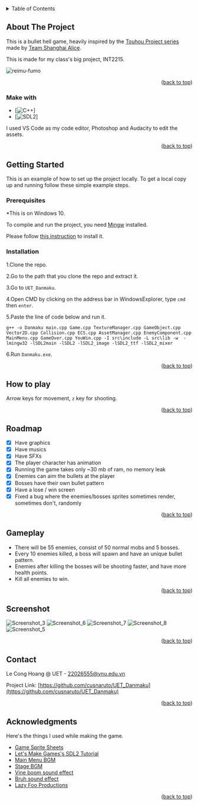 <a name="readme-top"></a>

<!-- TABLE OF CONTENTS -->
<details>
  <summary>Table of Contents</summary>
  <ol>
    <li>
      <a href="#about-the-project">About The Project</a>
      <ul>
        <li><a href="#built-with">Built With</a></li>
      </ul>
    </li>
    <li>
      <a href="#getting-started">Getting Started</a>
      <ul>
        <li><a href="#prerequisites">Prerequisites</a></li>
        <li><a href="#installation">Installation</a></li>
      </ul>
    </li>
    <li><a href="#How to play">How to play</a></li>
    <li><a href="#Roadmap">Roadmap</a></li>
    <li><a href="#Gameplay">Gameplay</a></li>
    <li><a href="#Screenshot">Screenshots</a></li>
    <li><a href="#contact">Contact</a></li>
    <li><a href="#acknowledgments">Acknowledgments</a></li>
  </ol>
</details>



<!-- ABOUT THE PROJECT -->

## About The Project

This is a bullet hell game, heavily inspired by the [Touhou Project series](https://en.wikipedia.org/wiki/Touhou_Project) made by [Team Shanghai Alice](https://en.wikipedia.org/wiki/Team_Shanghai_Alice).

This is made for my class's big project, INT2215.

![reimu-fumo](https://user-images.githubusercontent.com/119999945/236684505-7d706d5d-e074-46ac-9ff6-6af26d822513.gif)


<p align="right">(<a href="#readme-top">back to top</a>)</p>

### Make with

* [![C++][C++]]
* [![SDL2][SDL2]]

I used VS Code as my code editor, Photoshop and Audacity to edit the assets.

<p align="right">(<a href="#readme-top">back to top</a>)</p>



<!-- GETTING STARTED -->
## Getting Started

This is an example of how to set up the project locally.
To get a local copy up and running follow these simple example steps.

### Prerequisites

*This is on Windows 10.

To complie and run the project, you need [Mingw](https://sourceforge.net/projects/mingw/) installed.

Please follow [this instruction](https://www.geeksforgeeks.org/installing-mingw-tools-for-c-c-and-changing-environment-variable/) to install it.
### Installation

1.Clone the repo.

2.Go to the path that you clone the repo and extract it.

3.Go to `UET_Danmaku`.

4.Open CMD by clicking on the address bar in WindowsExplorer, type `cmd` then `enter`.

5.Paste the line of code below and run it.

`g++ -o Danmaku main.cpp Game.cpp TextureManager.cpp GameObject.cpp Vector2D.cpp Collision.cpp ECS.cpp AssetManager.cpp EnemyComponent.cpp MainMenu.cpp GameOver.cpp YouWin.cpp -I src\include -L src\lib -w  -lmingw32 -lSDL2main -lSDL2 -lSDL2_image -lSDL2_ttf -lSDL2_mixer`

6.Run `Danmaku.exe`.

<p align="right">(<a href="#readme-top">back to top</a>)</p>



<!-- USAGE EXAMPLES -->
## How to play

Arrow keys for movement, `z` key for shooting.

<p align="right">(<a href="#readme-top">back to top</a>)</p>



<!-- ROADMAP -->
## Roadmap

- [x] Have graphics
- [x] Have musics
- [x] Have SFXs
- [x] The player character has animation
- [x] Running the game takes only ~30 mb of ram, no memory leak
- [x] Enemies can aim the bullets at the player
- [x] Bosses have their own bullet pattern
- [x] Have a lose / win screen
- [x] Fixed a bug where the enemies/bosses sprites sometimes render, sometimes don't, randomly

<p align="right">(<a href="#readme-top">back to top</a>)</p>

<!-- Gameplay -->
## Gameplay

- There will be 55 enemies, consist of 50 normal mobs and 5 bosses. 
- Every 10 enemies killed, a boss will spawn and have an unique bullet pattern.
- Enemies after killing the bosses will be shooting faster, and have more health points.
- Kill all enemies to win.

<p align="right">(<a href="#readme-top">back to top</a>)</p>

<!-- Screenshot -->
## Screenshot

![Screenshot_3](https://user-images.githubusercontent.com/119999945/236684763-c3577a6f-ed66-4488-bfd7-ba01dcdb8670.png)
![Screenshot_6](https://user-images.githubusercontent.com/119999945/236684778-7ce8f670-7a7d-474d-bf43-858ebc9f8bea.png)
![Screenshot_7](https://user-images.githubusercontent.com/119999945/236684793-a22ad1ca-e312-4247-95a8-31b2ec6665fb.png)
![Screenshot_8](https://user-images.githubusercontent.com/119999945/236684804-50894ade-9eb5-4b02-a39f-567a829b0eb6.png)
![Screenshot_5](https://user-images.githubusercontent.com/119999945/236684821-b6ceda45-c9fa-4b4b-aa9c-e67af913fad0.png)


<p align="right">(<a href="#readme-top">back to top</a>)</p>

<!-- CONTACT -->
## Contact

Le Cong Hoang @ UET - 22026555@vnu.edu.vn

Project Link: [https://github.com/cusnaruto/UET_Danmaku](https://github.com/cusnaruto/UET_Danmaku)

<p align="right">(<a href="#readme-top">back to top</a>)</p>


<!-- ACKNOWLEDGMENTS -->
## Acknowledgments

Here's the things I used while making the game.

* [Game Sprite Sheets](https://www.spriters-resource.com/)
* [Let's Make Games's SDL2 Tutorial](https://www.youtube.com/@CarlBirch)
* [Main Menu BGM](https://www.youtube.com/watch?v=ihhvufZWDkU)
* [Stage BGM](https://www.youtube.com/watch?v=M9wHYiicY5I)
* [Vine boom sound effect](https://www.youtube.com/watch?v=Oc7Cin_87H4)
* [Bruh sound effect](https://www.youtube.com/watch?v=2ZIpFytCSVc)
* [Lazy Foo Productions](https://lazyfoo.net/tutorials/SDL/index.php)

<p align="right">(<a href="#readme-top">back to top</a>)</p>



<!-- MARKDOWN LINKS & IMAGES -->

[C++-url]: https://cplusplus.com/
[C++]:https://img.shields.io/badge/C++-20232A?style=for-the-badge&logo=c++&logoColor=61DAFB
[SDL2]:https://img.shields.io/badge/SDL2-20232A?style=for-the-badge&logo=SDL2&logoColor=61DAFB
[SDL2-url]:https://www.libsdl.org/
